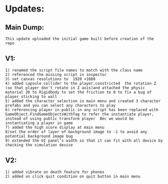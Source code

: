 # Updates:
## Main Dump:<br>
    This update uploaded the initial game built before creation of the repo

## V1:
    1) renamed the script file names to match with the class name
    2) referenced the missing script in inspector 
    3) set canvas resolutions to  1920 ×1080 
    4) added capsule collider to the player,constricted  the rotation Z (so that player don't rotate in Z axis)and attached the physic material 2D to Rigidbody to set the friction to 0 to fix a bug of player sticking to wall 
    5) added the character selection in main menu and created 3 character prefabs and you can select any characters to play 
    6) referencing player in public in any script has been replaced with GameObject.FindGameObjectsWithTag to refer the instantiate player, instead of using public transform player  Bec we would be instantiating a player in game 
    7) added the high score display at main menu 
    8)set the order of layer of background image to -1 to avoid any potential background image bug 
    9) extended the UI panel's width so that it can fit with all device by checking the simulation device 

## V2:
    1) added vibrate on death feature for phones
    2) added on click quit condition on quit button in main menu
